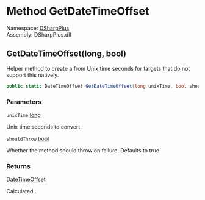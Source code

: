 # Method GetDateTimeOffset

Namespace: [DSharpPlus](DSharpPlus.md)  
Assembly: DSharpPlus.dll

## <a id="DSharpPlus_Utilities_GetDateTimeOffset_System_Int64_System_Boolean_"></a>GetDateTimeOffset\(long, bool\)

Helper method to create a <xref href="System.DateTimeOffset" data-throw-if-not-resolved="false"></xref> from Unix time seconds for targets that do not support this natively.

```csharp
public static DateTimeOffset GetDateTimeOffset(long unixTime, bool shouldThrow = true)
```

### Parameters

`unixTime` [long](https://learn.microsoft.com/dotnet/api/system.int64)

Unix time seconds to convert.

`shouldThrow` [bool](https://learn.microsoft.com/dotnet/api/system.boolean)

Whether the method should throw on failure. Defaults to true.

### Returns

[DateTimeOffset](https://learn.microsoft.com/dotnet/api/system.datetimeoffset)

Calculated <xref href="System.DateTimeOffset" data-throw-if-not-resolved="false"></xref>.

